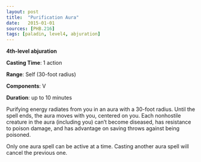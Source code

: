 ```yaml
---
layout: post
title:  "Purification Aura"
date:   2015-01-01
sources: [PHB.216]
tags: [paladin, level4, abjuration]
---
```


**4th-level abjuration**

**Casting Time**: 1 action

**Range**: Self (30-foot radius)

**Components**: V

**Duration**: up to 10 minutes

Purifying energy radiates from you in an aura with a 30-foot radius. Until the spell ends, the aura moves with you, centered on you. Each nonhostile creature in the aura (including you) can’t become diseased, has resistance to poison damage, and has advantage on saving throws against being poisoned.

Only one aura spell can be active at a time. Casting another aura spell will cancel the previous one.